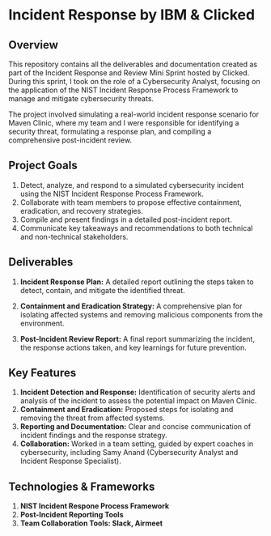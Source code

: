 # Incident Response by IBM & Clicked

## Overview
This repository contains all the deliverables and documentation created as part of the Incident Response and Review Mini Sprint hosted by Clicked. During this sprint, I took on the role of a Cybersecurity Analyst, focusing on the application of the NIST Incident Response Process Framework to manage and mitigate cybersecurity threats.

The project involved simulating a real-world incident response scenario for Maven Clinic, where my team and I were responsible for identifying a security threat, formulating a response plan, and compiling a comprehensive post-incident review.

## Project Goals
1. Detect, analyze, and respond to a simulated cybersecurity incident using the NIST Incident Response Process Framework.
2. Collaborate with team members to propose effective containment, eradication, and recovery strategies.
3. Compile and present findings in a detailed post-incident report.
4. Communicate key takeaways and recommendations to both technical and non-technical stakeholders.

## Deliverables
1. **Incident Response Plan:** A detailed report outlining the steps taken to detect, contain, and mitigate the identified threat.

2. **Containment and Eradication Strategy:** A comprehensive plan for isolating affected systems and removing malicious components from the environment.

3. **Post-Incident Review Report:** A final report summarizing the incident, the response actions taken, and key learnings for future prevention.

## Key Features
1. **Incident Detection and Response:** Identification of security alerts and analysis of the incident to assess the potential impact on Maven Clinic.
2. **Containment and Eradication:** Proposed steps for isolating and removing the threat from affected systems.
3. **Reporting and Documentation:** Clear and concise communication of incident findings and the response strategy.
4. **Collaboration:** Worked in a team setting, guided by expert coaches in cybersecurity, including Samy Anand (Cybersecurity Analyst and Incident Response Specialist).

## Technologies & Frameworks
1. **NIST Incident Respone Process Framework**
2. **Post-Incident Reporting Tools**
3. **Team Collaboration Tools: Slack, Airmeet**
